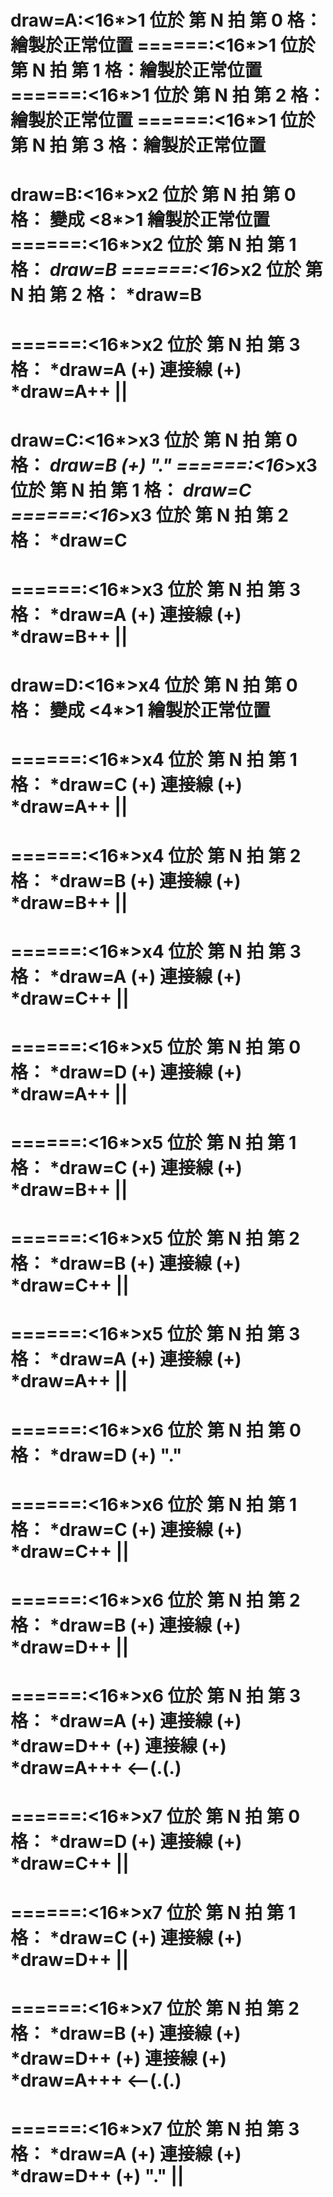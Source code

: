 
draw=A:<16*>1       位於 第 N 拍 第 0 格：繪製於正常位置
======:<16*>1       位於 第 N 拍 第 1 格：繪製於正常位置
======:<16*>1       位於 第 N 拍 第 2 格：繪製於正常位置
======:<16*>1       位於 第 N 拍 第 3 格：繪製於正常位置
================================================================

draw=B:<16*>x2      位於 第 N 拍 第 0 格： 變成 <8*>1 繪製於正常位置
======:<16*>x2      位於 第 N 拍 第 1 格： *draw=B
======:<16*>x2      位於 第 N 拍 第 2 格： *draw=B
========================================================================================
======:<16*>x2      位於 第 N 拍 第 3 格： *draw=A (+) 連接線 (+) *draw=A++            ||
========================================================================================
draw=C:<16*>x3      位於 第 N 拍 第 0 格： *draw=B (+) "."
======:<16*>x3      位於 第 N 拍 第 1 格： *draw=C
======:<16*>x3      位於 第 N 拍 第 2 格： *draw=C
========================================================================================
======:<16*>x3      位於 第 N 拍 第 3 格： *draw=A (+) 連接線 (+) *draw=B++            ||
========================================================================================
draw=D:<16*>x4      位於 第 N 拍 第 0 格： 變成 <4*>1 繪製於正常位置
========================================================================================
======:<16*>x4      位於 第 N 拍 第 1 格： *draw=C (+) 連接線 (+) *draw=A++            ||
========================================================================================
======:<16*>x4      位於 第 N 拍 第 2 格： *draw=B (+) 連接線 (+) *draw=B++            ||
========================================================================================
======:<16*>x4      位於 第 N 拍 第 3 格： *draw=A (+) 連接線 (+) *draw=C++            ||
========================================================================================
======:<16*>x5      位於 第 N 拍 第 0 格： *draw=D (+) 連接線 (+) *draw=A++             ||
========================================================================================
======:<16*>x5      位於 第 N 拍 第 1 格： *draw=C (+) 連接線 (+) *draw=B++             ||
========================================================================================
======:<16*>x5      位於 第 N 拍 第 2 格： *draw=B (+) 連接線 (+) *draw=C++             ||
========================================================================================
======:<16*>x5      位於 第 N 拍 第 3 格： *draw=A (+) 連接線 (+) *draw=A++             ||
========================================================================================
======:<16*>x6      位於 第 N 拍 第 0 格： *draw=D (+) "."
========================================================================================
======:<16*>x6      位於 第 N 拍 第 1 格： *draw=C (+) 連接線 (+) *draw=C++             ||
========================================================================================
======:<16*>x6      位於 第 N 拍 第 2 格： *draw=B (+) 連接線 (+) *draw=D++             ||
========================================================================================
======:<16*>x6      位於 第 N 拍 第 3 格： *draw=A (+) 連接線 (+) *draw=D++ (+) 連接線 (+) *draw=A+++ <--(.(.)
========================================================================================
======:<16*>x7      位於 第 N 拍 第 0 格： *draw=D (+) 連接線 (+) *draw=C++             ||
========================================================================================
======:<16*>x7      位於 第 N 拍 第 1 格： *draw=C (+) 連接線 (+) *draw=D++             ||
========================================================================================
======:<16*>x7      位於 第 N 拍 第 2 格： *draw=B (+) 連接線 (+) *draw=D++ (+) 連接線 (+) *draw=A+++ <--(.(.)
========================================================================================
======:<16*>x7      位於 第 N 拍 第 3 格： *draw=A (+) 連接線 (+) *draw=D++ (+) "."     ||
========================================================================================

